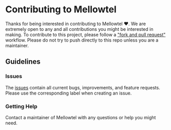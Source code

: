 # Contributing to Mellowtel

Thanks for being interested in contributing to Mellowtel ❤️.
We are extremely open to any and all contributions you might be interested in making.
To contribute to this project, please follow a ["fork and pull request"](https://docs.github.com/en/get-started/quickstart/contributing-to-projects) workflow.
Please do not try to push directly to this repo unless you are a maintainer.

## Guidelines

### Issues

The [issues](https://github.com/mellowtel-inc/mellowtel-js/issues) contain all current bugs, improvements, and feature requests.
Please use the corresponding label when creating an issue.

### Getting Help

Contact a maintainer of Mellowtel with any questions or help you might need.

